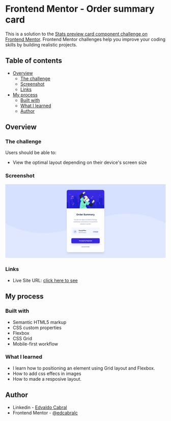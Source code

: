 # Frontend Mentor - Order summary card

This is a solution to the [Stats preview card component challenge on Frontend Mentor](https://www.frontendmentor.io/challenges/order-summary-component-QlPmajDUj). Frontend Mentor challenges help you improve your coding skills by building realistic projects.

## Table of contents

- [Overview](#overview)
  - [The challenge](#the-challenge)
  - [Screenshot](#screenshot)
  - [Links](#links)
- [My process](#my-process)
  - [Built with](#built-with)
  - [What I learned](#what-i-learned)
  - [Author](#author)

## Overview

### The challenge

Users should be able to:

- View the optimal layout depending on their device's screen size

### Screenshot

![](./screenshot.png)

### Links

- Live Site URL: [click here to see](https://frontendmentor-solutions-order-summary.vercel.app/)

## My process

### Built with

- Semantic HTML5 markup
- CSS custom properties
- Flexbox
- CSS Grid
- Mobile-first workflow

### What I learned

- I learn how to positioning an element using Grid layout and Flexbox.
- How to add css effecs in images
- How to made a resposive layout.

## Author

- Linkedin - [Edvaldo Cabral](https://www.linkedin.com/in/edcabralc/)
- Frontend Mentor - [@edcabralc](https://www.frontendmentor.io/profile/edcabralc)
